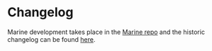 # Changelog

Marine development takes place in the [Marine repo](https://github.com/fluencelabs/marine) and the historic changelog can be found [here](https://github.com/fluencelabs/marine/blob/master/CHANGELOG.md).
